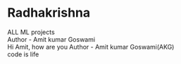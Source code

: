 # Radhakrishna
ALL ML projects
<br>
Author - Amit kumar Goswami
<br>
Hi Amit, how are you
Author - Amit kumar Goswami(AKG)
<br>
code is life


